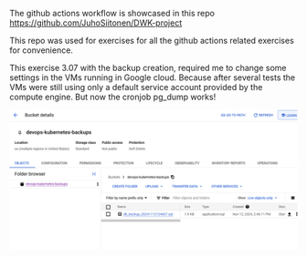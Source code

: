 The github actions workflow is showcased in this repo
https://github.com/JuhoSiitonen/DWK-project

This repo was used for exercises for all the github actions related exercises for convenience.

This exercise 3.07 with the backup creation, required me to change some settings in the VMs running in Google cloud. Because after several tests the VMs were still using only a default service account provided by the compute engine. But now the cronjob pg_dump works!

![DB-backup-bucket](image.png)